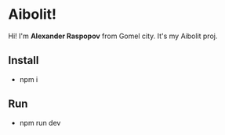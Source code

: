 # Aibolit!

Hi! I'm **Alexander Raspopov** from Gomel city. It's my Aibolit proj.

## Install

- npm i

## Run

- npm run dev
